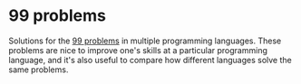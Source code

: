 # 99 problems
Solutions for the [99 problems](https://wiki.haskell.org/H-99:_Ninety-Nine_Haskell_Problems) in multiple programming languages. These problems are nice to improve one's skills at a particular programming language, and it's also useful to compare how different languages solve the same problems.
